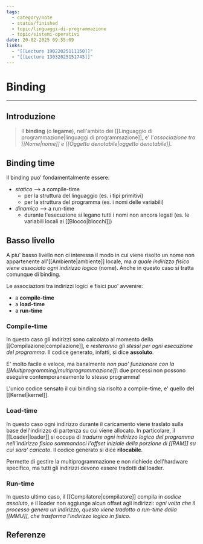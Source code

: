 ```yaml
---
tags:
  - category/note
  - status/finished
  - topic/linguaggi-di-programmazione
  - topic/sistemi-operativi
date: 20-02-2025 09:55:09
links:
  - "[[Lecture 19022025111150]]"
  - "[[Lecture 13032025151745]]"
---
```

# Binding
---
## Introduzione
> Il **binding** (o **legame**), nell'ambito dei [[Linguaggio di programmazione|linguaggi di programmazione]], e' l'_associazione tra [[Nome|nome]] e [[Oggetto denotabile|oggetto denotabile]]_.

## Binding time
Il binding puo' fondamentalmente essere:
- _statico_ --> a compile-time
	- per la struttura del linguaggio (es. i tipi primitivi)
	- per la struttura del programma (es. i nomi delle variabili)
- _dinamico_ --> a run-time
	- durante l'esecuzione si legano tutti i nomi non ancora legati (es. le variabili locali ai [[Blocco|blocchi]])

## Basso livello
A piu' basso livello non ci interessa il modo in cui viene risolto un nome non appartenente all'[[Ambiente|ambiente]] locale, ma _a quale indirizzo fisico viene associato ogni indirizzo logico_ (nome). Anche in questo caso si tratta comunque di binding.

Le associazioni tra indirizzi logici e fisici puo' avvenire:
- a **compile-time**
- a **load-time**
- a **run-time**

### Compile-time
In questo caso gli indirizzi sono calcolato al momento della [[Compilazione|compilazione]], e _resteranno gli stessi per ogni esecuzione del programma_. Il codice generato, infatti, si dice **assoluto**.

E' molto facile e veloce, ma banalmente _non puo' funzionare con la [[Multiprogramming|multiprogrammazione]]_: due processi non possono eseguire contemporaneamente lo stesso programma!

L'unico codice sensato il cui binding sia risolto a compile-time, e' quello del [[Kernel|kernel]].

### Load-time
In questo caso ogni indirizzo durante il caricamento viene traslato sulla base dell'indirizzo di partenza su cui viene allocato. In particolare, il [[Loader|loader]] si occupa di _tradurre ogni indirizzo logico del programma nell'indirizzo fisico sommandoci l'offset iniziale della porzione di [[RAM]] su cui sara' caricato_. Il codice generato si dice **rilocabile**.

Permette di gestire la multiprogrammazione e non richiede dell'hardware specifico, ma tutti gli indirizzi devono essere tradotti dal loader.

### Run-time
In questo ultimo caso, il [[Compilatore|compilatore]] compila in _codice assoluto_, e il loader non aggiunge alcun offset agli indirizzi: _ogni volta che il processo genera un indirizzo, questo viene tradotto a run-time dalla [[MMU]], che trasforma l'indirizzo logico in fisico_.

## Referenze
